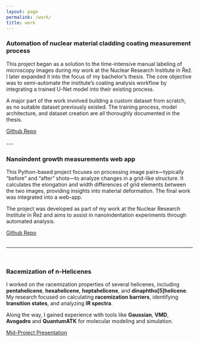 ```yaml
---
layout: page
permalink: /work/
title: work
---
```




###  	Automation of nuclear material cladding coating measurement process

This project began as a solution to the time-intensive manual labeling of microscopy images during my work at the Nuclear Research Institute in Řež. I later expanded it into the focus of my bachelor’s thesis. The core objective was to semi-automate the institute’s coating analysis workflow by integrating a trained U-Net model into their existing process.

A major part of the work involved building a custom dataset from scratch, as no suitable dataset previously existed. The training process, model architecture, and dataset creation are all thoroughly documented in the thesis.
    
<div class="button-container">
  <a href="https://github.com/emmatekulova/coating_detection" class="button">Github Repo</a>
  <!-- 
  <a href="/assets/reports/thesis.pdf" class="button">Thesis</a>
 -->

</div>

<br>
---


### Nanoindent growth measurements web app

This Python-based project focuses on processing image pairs—typically “before” and “after” shots—to analyze changes in a grid-like structure. It calculates the elongation and width differences of grid elements between the two images, providing insights into material deformation. The final work was integrated into a web-app.

The project was developed as part of my work at the Nuclear Research Institute in Řež and aims to assist in nanoindentation experiments through automated analysis.
    
<div class="button-container">
  <a href="https://github.com/emmatekulova/nanoindent_growth_measurments/" class="button">Github Repo</a>

</div>

<br>

---

<br>

### Racemization of n-Helicenes

I worked on the racemization properties of several helicenes, including <b>pentahelicene</b>, <b>hexahelicene</b>, <b>heptahelicene</b>, and <b>dinaphtho[5]helicene</b>. My research focused on calculating <b>racemization barriers</b>, identifying <b>transition states</b>, and analyzing <b>IR spectra</b>.

Along the way, I gained experience with tools like <b>Gaussian</b>, <b>VMD</b>, <b>Avogadro</b> and <b>QuantumATK</b> for molecular modeling and simulation.
<div class="button-container"> <a href="/assets/presentations/uochb_presentation.pdf" class="button">Mid-Project Presentation</a> </div>